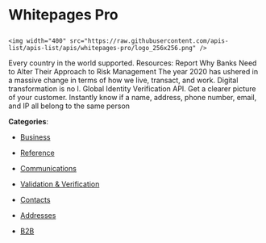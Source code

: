 # Whitepages Pro<p align="center">
    <img width="400" src="https://raw.githubusercontent.com/apis-list/apis-list/apis/whitepages-pro/logo_256x256.png" />
</p>

Every country in the world supported. Resources: Report Why Banks Need to Alter Their Approach to Risk Management The year 2020 has ushered in a massive change in terms of how we live, transact, and work. Digital transformation is no l. Global Identity Verification API.  Get a clearer picture of your customer.  Instantly know if a name, address, phone number, email, and IP all belong to the same person

**Categories**:

- [Business](https://github/apis-list/apis-list#business)

- [Reference](https://github/apis-list/apis-list#reference)

- [Communications](https://github/apis-list/apis-list#communications)

- [Validation & Verification](https://github/apis-list/apis-list#validation-and-verification)

- [Contacts](https://github/apis-list/apis-list#contacts)

- [Addresses](https://github/apis-list/apis-list#addresses)

- [B2B](https://github/apis-list/apis-list#b2b)





